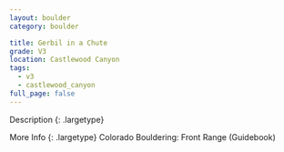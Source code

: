 ```yaml
---
layout: boulder
category: boulder

title: Gerbil in a Chute
grade: V3
location: Castlewood Canyon
tags:
  - v3
  - castlewood_canyon
full_page: false
---
```


Description
{: .largetype}


More Info
{: .largetype}
Colorado Bouldering: Front Range (Guidebook)
